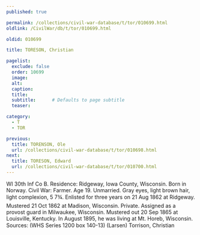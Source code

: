 ```yaml
---
published: true

permalink: /collections/civil-war-database/t/tor/010699.html
oldlink: /CivilWar/db/t/tor/010699.html

oldid: 010699

title: TORESON, Christian

pagelist:
  exclude: false
  order: 10699
  image: 
  alt:
  caption:
  title:
  subtitle:      # Defaults to page subtitle
  teaser:

category: 
  - T 
  - TOR

previous:
  title: TORENSON, Ole
  url: /collections/civil-war-database/t/tor/010698.html  
next:
  title: TORESON, Edward
  url: /collections/civil-war-database/t/tor/010700.html   
---
```

WI 30th Inf Co B. Residence: Ridgeway, Iowa County, Wisconsin. Born in Norway. Civil War: Farmer. Age 19. Unmarried. Gray eyes, light brown hair, light complexion, 5&#146; 7&frac34;&#148;. Enlisted for three years on 21 Aug 1862 at Ridgeway. Mustered 21 Oct 1862 at Madison, Wisconsin. Private. Assigned as a provost guard in Milwaukee, Wisconsin. Mustered out 20 Sep 1865 at Louisville, Kentucky. In August 1895, he was living at Mt. Horeb, Wisconsin. Sources: (WHS Series 1200 box 140-13) (Larsen) &#147;Torrison, Christian&#148;